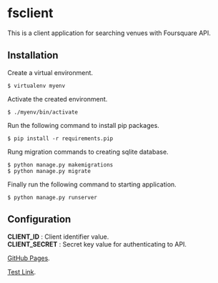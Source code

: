 # fsclient

This is a client application for searching venues with Foursquare API.

## Installation
Create a virtual environment.
```shell
$ virtualenv myenv
```

Activate the created environment.
```shell
$ ./myenv/bin/activate
```

Run the following command to install pip packages.
```shell
$ pip install -r requirements.pip
```

Rung migration commands to creating sqlite database.
```shell
$ python manage.py makemigrations
$ python manage.py migrate

```

Finally run the following command to starting application.
```shell
$ python manage.py runserver

```


## Configuration
**CLIENT_ID** : Client identifier value. <br />
**CLIENT_SECRET** : Secret key value for authenticating to API. <br />


 [GitHub Pages](https://pages.github.com/).
 
 [Test Link](https://google.com/).
